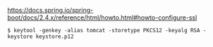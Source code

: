 
https://docs.spring.io/spring-boot/docs/2.4.x/reference/html/howto.html#howto-configure-ssl  

```
$ keytool -genkey -alias tomcat -storetype PKCS12 -keyalg RSA -keystore keystore.p12
```
